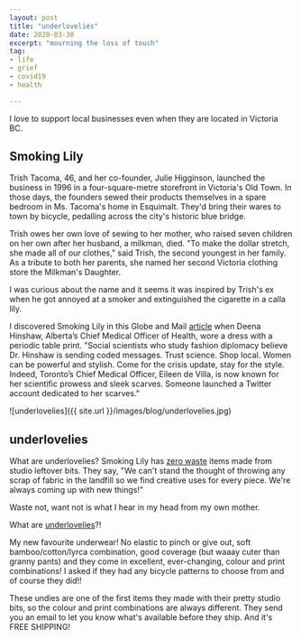 ```yaml
---
layout: post
title: "underlovelies"
date: 2020-03-30
excerpt: "mourning the loss of touch"
tag:
- life
- grief
- covid19
- health

---
```

I love to support local businesses even when they are located in Victoria BC.

## Smoking Lily

Trish Tacoma, 46, and her co-founder, Julie Higginson, launched the business in 1996 in a four-square-metre storefront in Victoria's Old Town. In those days, the founders sewed their products themselves in a spare bedroom in Ms. Tacoma's home in Esquimalt. They'd bring their wares to town by bicycle, pedalling across the city's historic blue bridge.

Trish owes her own love of sewing to her mother, who raised seven children on her own after her husband, a milkman, died. "To make the dollar stretch, she made all of our clothes," said Trish, the second youngest in her family. As a tribute to both her parents, she named her second Victoria clothing store the Milkman's Daughter.

I was curious about the name and it seems it was inspired by Trish's ex when he got annoyed at a smoker and extinguished the cigarette in a calla lily.

I discovered Smoking Lily in this Globe and Mail [article](https://www.theglobeandmail.com/canada/alberta/article-albertas-top-doctor-brings-facts-and-flair-to-pandemic-updates/) when Deena Hinshaw, Alberta’s Chief Medical Officer of Health, wore a dress with a periodic table print. "Social scientists who study fashion diplomacy believe Dr. Hinshaw is sending coded messages. Trust science. Shop local. Women can be powerful and stylish. Come for the crisis update, stay for the style. Indeed, Toronto’s Chief Medical Officer, Eileen de Villa, is now known for her scientific prowess and sleek scarves. Someone launched a Twitter account dedicated to her scarves."

![underlovelies]({{ site.url }}/images/blog/underlovelies.jpg)

## underlovelies

What are underlovelies? Smoking Lily has [zero waste](https://smokinglily.com/collections/zero-waste-1?page=2) items made from studio leftover bits. They say, "We can't stand the thought of throwing any scrap of fabric in the landfill so we find creative uses for every piece. We're always coming up with new things!"

Waste not, want not is what I hear in my head from my own mother.

What are [underlovelies](https://smokinglily.com/collections/zero-waste-1/products/underlovelies)?!

My new favourite underwear! No elastic to pinch or give out, soft bamboo/cotton/lyrca combination, good coverage (but waaay cuter than granny pants) and they come in excellent, ever-changing, colour and print combinations! I asked if they had any bicycle patterns to choose from and of course they did!!

These undies are one of the first items they made with their pretty studio bits, so the colour and print combinations are always different. They send you an email to let you know what's available before they ship. And it's FREE SHIPPING!

